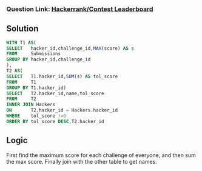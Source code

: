 ### Question Link: [Hackerrank/Contest Leaderboard](https://www.hackerrank.com/challenges/contest-leaderboard/problem)


## Solution
```sql
WITH T1 AS(
SELECT   hacker_id,challenge_id,MAX(score) AS s
FROM     Submissions
GROUP BY hacker_id,challenge_id
),
T2 AS(
SELECT   T1.hacker_id,SUM(s) AS tol_score
FROM     T1
GROUP BY T1.hacker_id)
SELECT   T2.hacker_id,name,tol_score
FROM     T2
INNER JOIN Hackers
ON       T2.hacker_id = Hackers.hacker_id
WHERE    tol_score !=0
ORDER BY tol_score DESC,T2.hacker_id
```

## Logic
First find the maximum score for each challenge of everyone, and then sum the max score. Finally join with the other table to get names.
